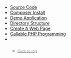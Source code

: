 <nav data-spy="affix" data-offset-top="286" id="sidebar" role="navigation">
    <ul class="nav nav-pills nav-stacked">
        <li role="presentation"><a href="#source-code">Source Code</a></li>
        <li role="presentation"><a href="#composer-install">Composer Install</a></li>
        <li role="presentation"><a href="#demo-application">Demo Application</a></li>
        <li role="presentation"><a href="#directory-structure">Directory Structure</a></li>
        <li role="presentation"><a href="#create-a-web-page">Create A Web Page</a></li>
        <li role="presentation"><a href="#callable-php-programming">Callable PHP Programming</a></li>
        <li role="presentation">
            <ul class="nav nav-pills nav-stacked" style="margin-top:20px;">
                <li role="presentation"><a href="#"><small style="color:#aaa;">Back to top</small></a></li>
            </ul>
        </li>
    </ul>
</nav>
